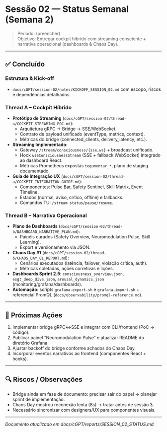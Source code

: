 # Sessão 02 — Status Semanal (Semana 2)

> Período: (preencher)  
> Objetivo: Entregar cockpit híbrido com streaming consciente + narrativa operacional (dashboards & Chaos Day).

---

## ✅ Concluído

### Estrutura & Kick-off
- `docs/cGPT/session-02/notes/KICKOFF_SESSION_02.md` com escopo, riscos e dependências detalhados.

### Thread A – Cockpit Híbrido
- **Protótipo de Streaming** (`docs/cGPT/session-02/thread-a/COCKPIT_STREAMING_POC.md`):
  - Arquitetura gRPC → Bridge → SSE/WebSocket.
  - Contrato de payload unificado (eventType, metrics, context).
  - Métricas do bridge (connected_clients, delivery_latency, etc.).
- **Streaming Implementado**:
  - Gateway `/stream/consciousness/{sse,ws}` + broadcast unificado.
  - Hook `useConsciousnessStream` (SSE + fallback WebSocket) integrado ao dashboard React.
  - Métricas Prometheus expostas `tegumentar_*`, plano de staging documentado.
- **Guia de Integração UX** (`docs/cGPT/session-02/thread-a/COCKPIT_INTEGRATION_GUIDE.md`):
  - Componentes: Pulse Bar, Safety Sentinel, Skill Matrix, Event Timeline.
  - Estados (normal, aviso, crítico, offline) e fallbacks.
  - Comandos TUI `/stream status/pause/resume`.

### Thread B – Narrativa Operacional
- **Plano de Dashboards** (`docs/cGPT/session-02/thread-b/DASHBOARD_NARRATIVE_PLAN.md`):
  - Painéis curados (Safety Overview, Neuromodulation Pulse, Skill Learning).
  - Export e versionamento via JSON.
- **Chaos Day #1** (`docs/cGPT/session-02/thread-b/CHAOS_DAY_01_REPORT.md`):
  - Cenários executados (latência, failover, violação crítica, auth).
  - Métricas coletadas, ações corretivas e lições.
- **Dashboards Sprint 2.5**: `consciousness_overview.json`, `esgt_deep_dive.json`, `arousal_dynamics.json` (monitoring/grafana/dashboards).
- **Automação**: scripts `grafana-export.sh` e `grafana-import.sh` + referencial PromQL (`docs/observability/promql-reference.md`).

---

## 📌 Próximas Ações
1. Implementar bridge gRPC↔SSE e integrar com CLI/frontend (PoC → código).
2. Publicar painel “Neuromodulation Pulse” e atualizar README do diretório Grafana.
3. Ajustar backoff do bridge conforme achados do Chaos Day.
4. Incorporar eventos narrativos ao frontend (componentes React + hooks).

---

## 🔍 Riscos / Observações
- Bridge ainda em fase de documento: precisar sair do papel → planejar sprint de implementação.
- Chaos Day mostrou reconexão lenta (8s) → tratar antes de sessão 3.
- Necessário sincronizar com designers/UX para componentes visuais.

---
*Documento atualizado em docs/cGPT/reports/SESSION_02_STATUS.md.*
